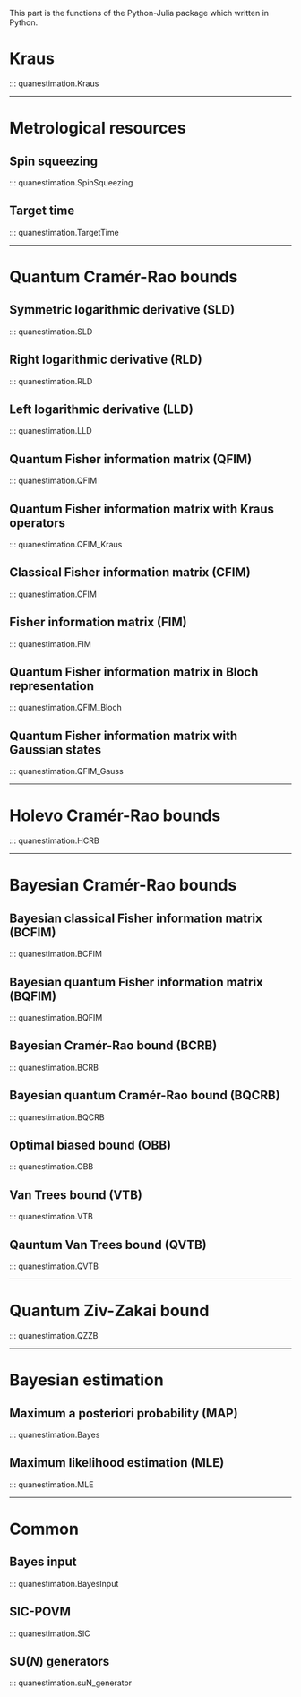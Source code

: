This part is the functions of the Python-Julia package which written in Python.

# **Kraus** #
::: quanestimation.Kraus

---

# **Metrological resources**
## **Spin squeezing**
::: quanestimation.SpinSqueezing
## **Target time**
::: quanestimation.TargetTime

---

# **Quantum Cramér-Rao bounds**
## **Symmetric logarithmic derivative (SLD)**
::: quanestimation.SLD
## **Right logarithmic derivative (RLD)**
::: quanestimation.RLD
## **Left logarithmic derivative (LLD)**
::: quanestimation.LLD
## **Quantum Fisher information matrix (QFIM)**
::: quanestimation.QFIM
## **Quantum Fisher information matrix with Kraus operators**
::: quanestimation.QFIM_Kraus
## **Classical Fisher information matrix (CFIM)**
::: quanestimation.CFIM
## **Fisher information matrix (FIM)**
::: quanestimation.FIM
## **Quantum Fisher information matrix in Bloch representation**
::: quanestimation.QFIM_Bloch
## **Quantum Fisher information matrix with Gaussian states**
::: quanestimation.QFIM_Gauss

---

# **Holevo Cramér-Rao bounds**
::: quanestimation.HCRB

---

# **Bayesian Cramér-Rao bounds**
## **Bayesian classical Fisher information matrix (BCFIM)** #
::: quanestimation.BCFIM
## **Bayesian quantum Fisher information matrix (BQFIM)** #
::: quanestimation.BQFIM
## **Bayesian Cramér-Rao bound (BCRB)** #
::: quanestimation.BCRB
## **Bayesian quantum Cramér-Rao bound (BQCRB)** #
::: quanestimation.BQCRB
## **Optimal biased bound (OBB)** #
::: quanestimation.OBB
## **Van Trees bound (VTB)** #
::: quanestimation.VTB
## **Qauntum Van Trees bound (QVTB)** #
::: quanestimation.QVTB

---

# **Quantum Ziv-Zakai bound**
::: quanestimation.QZZB

---

# **Bayesian estimation**
## **Maximum a posteriori probability (MAP)**
::: quanestimation.Bayes
## **Maximum likelihood estimation (MLE)**
::: quanestimation.MLE

---

# **Common**
## **Bayes input**
::: quanestimation.BayesInput
## **SIC-POVM**
::: quanestimation.SIC
## **SU($N$) generators**
::: quanestimation.suN_generator
